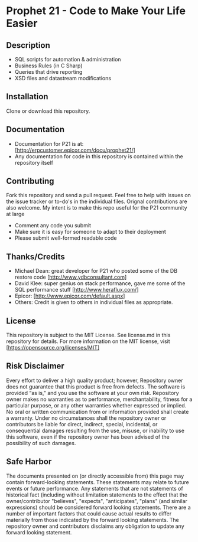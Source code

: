 # Prophet 21 - Code to Make Your Life Easier

## Description

* SQL scripts for automation & administration
* Business Rules (in C Sharp)
* Queries that drive reporting
* XSD files and datastream modifications

## Installation
Clone or download this repository.

## Documentation
* Documentation for P21 is at: [http://erpcustomer.epicor.com/docu/prophet21/]
* Any documentation for code in this repository is contained within the repository itself

## Contributing
Fork this repository and send a pull request.  Feel free to help with issues on the issue tracker or to-do's in the individual files.
 Orignal contributions are also welcome.  My intent is to make this repo useful for the P21 community at large

* Comment any code you submit
* Make sure it is easy for someone to adapt to their deployment
* Please submit well-formed readable code

## Thanks/Credits
* Michael Dean: great developer for P21 who posted some of the DB restore code [http://www.ydbconsultant.com]
* David Klee: super genius on stack performance, gave me some of the SQL performance stuff [http://www.heraflux.com/]
* Epicor: [http://www.epicor.com/default.aspx]
* Others: Credit is given to others in individual files as appropriate.

## License
This repository is subject to the MIT License.  See license.md in this repository for details.  For more information on
the MIT license, visit [https://opensource.org/licenses/MIT]

## Risk Disclaimer
Every effort to deliver a high quality product; however, Repository owner does not guarantee that this product is free from defects.
The software is provided “as is," and you use the software at your own risk. Repository owner makes no warranties as to performance,
merchantability, fitness for a particular purpose, or any other warranties whether expressed or implied. No oral or
written communication from or information provided shall create a warranty. Under no circumstances shall the repository
owner or contributors be liable for direct, indirect, special, incidental, or consequential damages resulting from the
use, misuse, or inability to use this software, even if the repository owner has been advised of the possibility of
such damages.

## Safe Harbor
The documents presented on (or directly accessible from) this page may contain forward-looking statements. These statements may relate to future events
or future performance. Any statements that are not statements of historical fact (including without limitation statements to the effect that
the owner/contributor "believes", "expects", "anticipates", "plans" (and similar expressions) should be considered forward looking statements.
There are a number of important factors that could cause actual results to differ materially from those indicated by the forward looking statements.
The repository owner and contributors disclaims any obligation to update any forward looking statement.